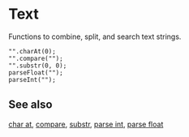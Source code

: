 # Text

Functions to combine, split, and search text strings.

```cards
"".charAt(0);
"".compare("");
"".substr(0, 0);
parseFloat("");
parseInt("");
```

## See also

[char at](/reference/text/char-at), [compare](/reference/text/compare),
[substr](/reference/text/substr), [parse int](/reference/text/parse-int), 
[parse float](/reference/text/parse-float)